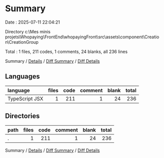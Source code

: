 # Summary

Date : 2025-07-11 22:04:21

Directory c:\\Mes minis projets\\Whopaying\\FrontEnd\\whopayingFront\\src\\assets\\component\\Creation\\CreationGroup

Total : 1 files,  211 codes, 1 comments, 24 blanks, all 236 lines

Summary / [Details](details.md) / [Diff Summary](diff.md) / [Diff Details](diff-details.md)

## Languages
| language | files | code | comment | blank | total |
| :--- | ---: | ---: | ---: | ---: | ---: |
| TypeScript JSX | 1 | 211 | 1 | 24 | 236 |

## Directories
| path | files | code | comment | blank | total |
| :--- | ---: | ---: | ---: | ---: | ---: |
| . | 1 | 211 | 1 | 24 | 236 |

Summary / [Details](details.md) / [Diff Summary](diff.md) / [Diff Details](diff-details.md)
